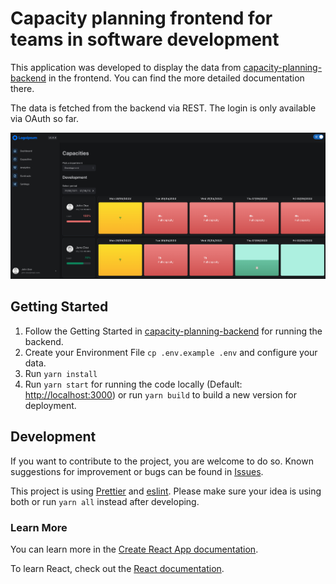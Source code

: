 # Capacity planning frontend for teams in software development

This application was developed to display the data from [capacity-planning-backend](https://github.com/lorenzpfei/capacity-planning-backend)
in the frontend. You can find the more detailed documentation there.

The data is fetched from the backend via REST. The login is only available via OAuth so far.

![Capacity View](docs/capacities.png  "Capacity View")


## Getting Started

1. Follow the Getting Started in [capacity-planning-backend](https://github.com/lorenzpfei/capacity-planning-backend) for running the backend.
2. Create your Environment File `cp .env.example .env` and configure your data.
3. Run `yarn install`
4. Run `yarn start` for running the code locally (Default: [http://localhost:3000](http://localhost:3000)) or run `yarn build` to build a new version for deployment.


## Development

If you want to contribute to the project, you are welcome to do so. Known suggestions for improvement or bugs can be found in [Issues](https://github.com/lorenzpfei/capacity-planning-frontend/issues).

This project is using [Prettier](https://github.com/prettier/prettier) and [eslint](https://github.com/eslint/eslint). Please make sure your idea is using both or run `yarn all` instead after developing.


### Learn More

You can learn more in the [Create React App documentation](https://facebook.github.io/create-react-app/docs/getting-started).

To learn React, check out the [React documentation](https://reactjs.org/).

